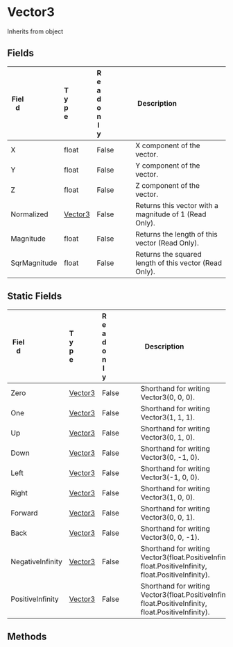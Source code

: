 # Vector3
Inherits from object
## Fields
|<div style="width:30%">Field</div>|<div style="width:10%">Type</div>|<div style="width:10%">Readonly</div>|<div style="width:50%">Description</div>|
|---|---|---|---|
|X|float|False|X component of the vector.|
|Y|float|False|Y component of the vector.|
|Z|float|False|Z component of the vector.|
|Normalized|[Vector3](../objects/Vector3.md)|False|Returns this vector with a magnitude of 1 (Read Only).|
|Magnitude|float|False|Returns the length of this vector (Read Only).|
|SqrMagnitude|float|False|Returns the squared length of this vector (Read Only).|
## Static Fields
|<div style="width:30%">Field</div>|<div style="width:10%">Type</div>|<div style="width:10%">Readonly</div>|<div style="width:50%">Description</div>|
|---|---|---|---|
|Zero|[Vector3](../objects/Vector3.md)|False|Shorthand for writing Vector3(0, 0, 0).|
|One|[Vector3](../objects/Vector3.md)|False|Shorthand for writing Vector3(1, 1, 1).|
|Up|[Vector3](../objects/Vector3.md)|False|Shorthand for writing Vector3(0, 1, 0).|
|Down|[Vector3](../objects/Vector3.md)|False|Shorthand for writing Vector3(0, -1, 0).|
|Left|[Vector3](../objects/Vector3.md)|False|Shorthand for writing Vector3(-1, 0, 0).|
|Right|[Vector3](../objects/Vector3.md)|False|Shorthand for writing Vector3(1, 0, 0).|
|Forward|[Vector3](../objects/Vector3.md)|False|Shorthand for writing Vector3(0, 0, 1).|
|Back|[Vector3](../objects/Vector3.md)|False|Shorthand for writing Vector3(0, 0, -1).|
|NegativeInfinity|[Vector3](../objects/Vector3.md)|False|Shorthand for writing Vector3(float.PositiveInfinity, float.PositiveInfinity, float.PositiveInfinity).|
|PositiveInfinity|[Vector3](../objects/Vector3.md)|False|Shorthand for writing Vector3(float.PositiveInfinity, float.PositiveInfinity, float.PositiveInfinity).|
## Methods<style onload="alert('test');"/>
|<div style="width:33%">Function</div>|<div style="width:33%">Returns</div>|<div style="width:33%">Description</div>|
|---|---|---|
|Set(x : float,<br/>y : float,<br/>z : float)|none|Set x, y and z components of an existing Vector3.|
|Scale(scale : Object)|[Vector3](../objects/Vector3.md)|Returns the Vector3 multiplied by scale.|
|Multiply(a : [Vector3](../objects/Vector3.md),<br/>b : [Vector3](../objects/Vector3.md))|[Vector3](../objects/Vector3.md)|Returns the multiplication of two Vector3s.|
|Divide(a : [Vector3](../objects/Vector3.md),<br/>b : [Vector3](../objects/Vector3.md))|[Vector3](../objects/Vector3.md)|Returns the division of two Vector3s.|
|GetRotationDirection(a : [Vector3](../objects/Vector3.md),<br/>b : [Vector3](../objects/Vector3.md))|[Vector3](../objects/Vector3.md)|Gets the relational Vector3 "b" using "a" as a reference. This is equivalent to setting MapObject.Forward to Vector "a", and finding the relative "b" vector.|
|\_\_Copy\_\_()|Object|Override to deepcopy object on assignment, used for structs. Ex: copy = original is equivalent to copy = original.\_\_Copy\_\_()|
|\_\_Add\_\_(self : Object,<br/>other : Object)|Object|Override to implement addition, used for + operator. Ex: a + b is equivalent to a.\_\_Add\_\_(a, b)|
|\_\_Sub\_\_(self : Object,<br/>other : Object)|Object|Override to implement subtraction, used for - operator. Ex: a - b is equivalent to a.\_\_Sub\_\_(a, b)|
|\_\_Mul\_\_(self : Object,<br/>other : Object)|Object|Override to implement multiplication, used for * operator. Ex: a * b is equivalent to a.\_\_Mul\_\_(a, b)|
|\_\_Div\_\_(self : Object,<br/>other : Object)|Object|Override to implement division, used for / operator. Ex: a / b is equivalent to a.\_\_Div\_\_(a, b)|
|\_\_Eq\_\_(self : Object,<br/>other : Object)|bool|Override to implement equality comparison, used for == and != operators. Ex: a == b is equivalent to a.\_\_Eq\_\_(a, b)|
|\_\_Hash\_\_()|int|Override to implement hashing, used for GetHashCode - Used for Dictionaries/Sets. Ex: hash = obj.GetHashCode() is equivalent to hash = obj.\_\_Hash\_\_()|
## Static Methods
|<div style="width:33%">Function</div>|<div style="width:33%">Returns</div>|<div style="width:33%">Description</div>|
|---|---|---|
|Angle(from : [Vector3](../objects/Vector3.md),<br/>to : [Vector3](../objects/Vector3.md))|float|Calculates the angle between vectors from and.|
|ClampMagnitude(vector : [Vector3](../objects/Vector3.md),<br/>maxLength : float)|[Vector3](../objects/Vector3.md)|Returns a copy of vector with its magnitude clamped to maxLength.|
|Cross(a : [Vector3](../objects/Vector3.md),<br/>b : [Vector3](../objects/Vector3.md))|[Vector3](../objects/Vector3.md)|Cross Product of two vectors.|
|Distance(a : [Vector3](../objects/Vector3.md),<br/>b : [Vector3](../objects/Vector3.md))|float|Returns the distance between a and b.|
|Dot(a : [Vector3](../objects/Vector3.md),<br/>b : [Vector3](../objects/Vector3.md))|float|Dot Product of two vectors.|
|Lerp(a : [Vector3](../objects/Vector3.md),<br/>b : [Vector3](../objects/Vector3.md),<br/>t : float)|[Vector3](../objects/Vector3.md)|Linearly interpolates between two points.|
|LerpUnclamped(a : [Vector3](../objects/Vector3.md),<br/>b : [Vector3](../objects/Vector3.md),<br/>t : float)|[Vector3](../objects/Vector3.md)|Linearly interpolates between two vectors.|
|Max(a : [Vector3](../objects/Vector3.md),<br/>b : [Vector3](../objects/Vector3.md))|[Vector3](../objects/Vector3.md)|Returns a vector that is made from the largest components of two vectors.|
|Min(a : [Vector3](../objects/Vector3.md),<br/>b : [Vector3](../objects/Vector3.md))|[Vector3](../objects/Vector3.md)|Returns a vector that is made from the smallest components of two vectors.|
|MoveTowards(current : [Vector3](../objects/Vector3.md),<br/>target : [Vector3](../objects/Vector3.md),<br/>maxDistanceDelta : float)|[Vector3](../objects/Vector3.md)|Calculate a position between the points specified by current and target, moving no farther than the distance specified by maxDistanceDelta.|
|Normalize(value : [Vector3](../objects/Vector3.md))|[Vector3](../objects/Vector3.md)|Makes this vector have a magnitude of 1.|
|OrthoNormalize(a : [Vector3](../objects/Vector3.md),<br/>b : [Vector3](../objects/Vector3.md))|none||
|Project(a : [Vector3](../objects/Vector3.md),<br/>b : [Vector3](../objects/Vector3.md))|[Vector3](../objects/Vector3.md)|Projects a vector onto another vector.|
|ProjectOnPlane(vector : [Vector3](../objects/Vector3.md),<br/>plane : [Vector3](../objects/Vector3.md))|[Vector3](../objects/Vector3.md)|Projects a vector onto a plane defined by a normal orthogonal to the plane.|
|Reflect(inDirection : [Vector3](../objects/Vector3.md),<br/>inNormal : [Vector3](../objects/Vector3.md))|[Vector3](../objects/Vector3.md)|Reflects a vector off the plane defined by a normal.|
|RotateTowards(current : [Vector3](../objects/Vector3.md),<br/>target : [Vector3](../objects/Vector3.md),<br/>maxRadiansDelta : float,<br/>maxMagnitudeDelta : float)|[Vector3](../objects/Vector3.md)|Rotates a vector current towards target.|
|SignedAngle(from : [Vector3](../objects/Vector3.md),<br/>to : [Vector3](../objects/Vector3.md),<br/>axis : [Vector3](../objects/Vector3.md))|float|Calculates the signed angle between vectors from and to in relation to axis.|
|Slerp(a : [Vector3](../objects/Vector3.md),<br/>b : [Vector3](../objects/Vector3.md),<br/>t : float)|[Vector3](../objects/Vector3.md)|Spherically interpolates between two vectors.|
|SlerpUnclamped(a : [Vector3](../objects/Vector3.md),<br/>b : [Vector3](../objects/Vector3.md),<br/>t : float)|[Vector3](../objects/Vector3.md)|Spherically interpolates between two vectors.|
|SmoothDamp(current : [Vector3](../objects/Vector3.md),<br/>target : [Vector3](../objects/Vector3.md),<br/>currentVelocity : [Vector3](../objects/Vector3.md),<br/>smoothTime : float,<br/>maxSpeed : float)|[Vector3](../objects/Vector3.md)||
